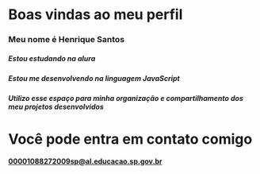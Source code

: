 # Boas vindas ao meu perfil 
### Meu nome é Henrique Santos
##### Estou estudando na alura
##### Estou me desenvolvendo na linguagem JavaScript
##### Utilizo esse espaço para minha organização e compartilhamento dos meu projetos desenvolvidos

# Você pode entra em contato comigo

#### 00001088272009sp@al.educacao.sp.gov.br

